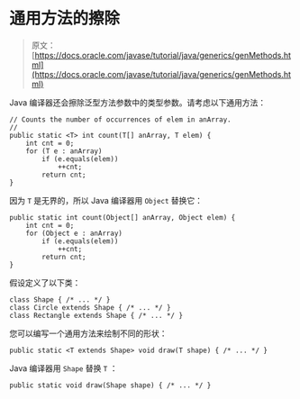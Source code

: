 # 通用方法的擦除

> 原文： [https://docs.oracle.com/javase/tutorial/java/generics/genMethods.html](https://docs.oracle.com/javase/tutorial/java/generics/genMethods.html)

Java 编译器还会擦除泛型方法参数中的类型参数。请考虑以下通用方法：

```
// Counts the number of occurrences of elem in anArray.
//
public static <T> int count(T[] anArray, T elem) {
    int cnt = 0;
    for (T e : anArray)
        if (e.equals(elem))
            ++cnt;
        return cnt;
}

```

因为 `T` 是无界的，所以 Java 编译器用 `Object` 替换它：

```
public static int count(Object[] anArray, Object elem) {
    int cnt = 0;
    for (Object e : anArray)
        if (e.equals(elem))
            ++cnt;
        return cnt;
}

```

假设定义了以下类：

```
class Shape { /* ... */ }
class Circle extends Shape { /* ... */ }
class Rectangle extends Shape { /* ... */ }

```

您可以编写一个通用方法来绘制不同的形状：

```
public static <T extends Shape> void draw(T shape) { /* ... */ }

```

Java 编译器用 `Shape` 替换 `T` ：

```
public static void draw(Shape shape) { /* ... */ }

```